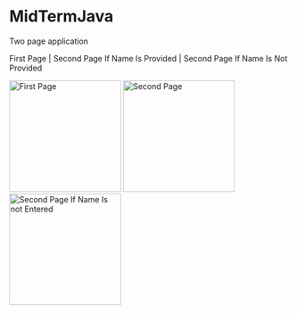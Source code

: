 # MidTermJava
Two page application

First Page | Second Page If Name Is Provided | Second Page If Name Is Not Provided

<img alt="First Page" src="https://user-images.githubusercontent.com/62106615/167272567-e3e90634-fcdc-477c-bd08-ef6f2b5b1f1e.png" width="200" />    <img alt="Second Page" src="https://user-images.githubusercontent.com/62106615/167272570-03742aaf-f818-4b0e-8f23-d05975156e4b.png" width="200" />   <img alt="Second Page If Name Is not Entered" src="https://user-images.githubusercontent.com/62106615/167272571-ab4ca797-d456-4467-a3fe-40f82cd37d11.png" width="200" />

